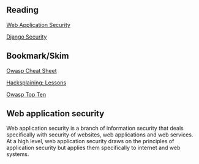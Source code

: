 ## Reading
[Web Application Security]()

[Django Security]()

## Bookmark/Skim
[Owasp Cheat Sheet]()

[Hacksplaining: Lessons]()

[Owasp Top Ten]()


## Web application security
Web application security is a branch of information security that deals specifically with security of websites, web applications and web services. At a high level, web application security draws on the principles of application security but applies them specifically to internet and web systems.